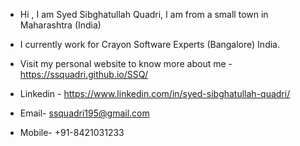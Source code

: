 - Hi , I am Syed Sibghatullah Quadri, I am from a small town in Maharashtra (India)
  
- I currently work for Crayon Software Experts (Bangalore) India.

- Visit my personal website to know more about me - https://ssquadri.github.io/SSQ/

- Linkedin - https://www.linkedin.com/in/syed-sibghatullah-quadri/
- Email- ssquadri195@gmail.com
- Mobile- +91-8421031233
